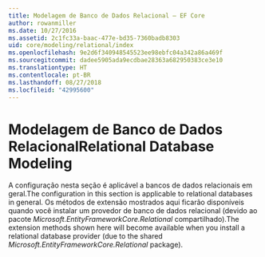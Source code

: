 ```yaml
---
title: Modelagem de Banco de Dados Relacional – EF Core
author: rowanmiller
ms.date: 10/27/2016
ms.assetid: 2c1fc33a-baac-477e-bd35-7360badb8303
uid: core/modeling/relational/index
ms.openlocfilehash: 9e2d6f340948545523ee98ebfc04a342a86a469f
ms.sourcegitcommit: dadee5905ada9ecdbae28363a682950383ce3e10
ms.translationtype: HT
ms.contentlocale: pt-BR
ms.lasthandoff: 08/27/2018
ms.locfileid: "42995600"
---
```

# <a name="relational-database-modeling"></a><span data-ttu-id="ccb03-102">Modelagem de Banco de Dados Relacional</span><span class="sxs-lookup"><span data-stu-id="ccb03-102">Relational Database Modeling</span></span>

<span data-ttu-id="ccb03-103">A configuração nesta seção é aplicável a bancos de dados relacionais em geral.</span><span class="sxs-lookup"><span data-stu-id="ccb03-103">The configuration in this section is applicable to relational databases in general.</span></span> <span data-ttu-id="ccb03-104">Os métodos de extensão mostrados aqui ficarão disponíveis quando você instalar um provedor de banco de dados relacional (devido ao pacote *Microsoft.EntityFrameworkCore.Relational* compartilhado).</span><span class="sxs-lookup"><span data-stu-id="ccb03-104">The extension methods shown here will become available when you install a relational database provider (due to the shared *Microsoft.EntityFrameworkCore.Relational* package).</span></span>
